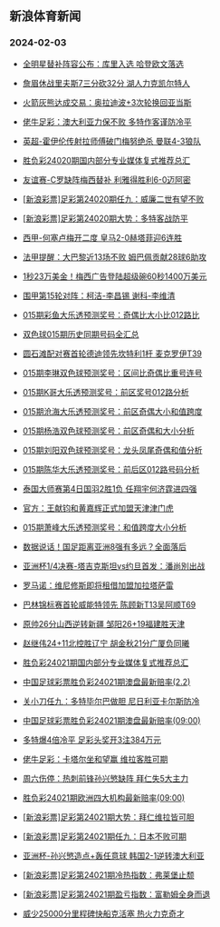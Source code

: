 ## 新浪体育新闻 
### 2024-02-03

+ [全明星替补阵容公布：库里入选 哈登欧文落选](https://sports.sina.com.cn/basketball/nba/2024-02-02/doc-inafrekc9680710.shtml)

+ [詹眉休战里夫斯7三分砍32分 湖人力克凯尔特人](https://sports.sina.com.cn/basketball/nba/2024-02-02/doc-inafrekm3957543.shtml)

+ [火箭灰熊达成交易：奥拉迪波+3次轮换回亚当斯](https://sports.sina.com.cn/basketball/nba/2024-02-02/doc-inafrekh4241511.shtml)

+ [佬牛足彩：澳大利亚力保不败 多特作客谨防冷平](https://sports.sina.com.cn/l/2024-02-02/doc-inafreki7165817.shtml)

+ [英超-霍伊伦传射拉师傅破门梅努绝杀 曼联4-3狼队](https://sports.sina.com.cn/g/pl/2024-02-02/doc-inafqyap4040117.shtml)

+ [胜负彩24020期国内部分专业媒体复式推荐总汇](https://sports.sina.com.cn/l/2024-02-02/doc-inafreki7179166.shtml)

+ [友谊赛-C罗缺阵梅西替补 利雅得胜利6-0迈阿密](https://sports.sina.com.cn/global/others/2024-02-02/doc-inafqyam7266088.shtml)

+ [[新浪彩票]足彩第24020期任九：威廉二世有望不败](https://sports.sina.com.cn/l/2024-02-02/doc-inafqyaf9792110.shtml)

+ [[新浪彩票]足彩第24020期大势：多特客战防平](https://sports.sina.com.cn/l/2024-02-02/doc-inafqyap4037657.shtml)

+ [西甲-何塞卢梅开二度 皇马2-0赫塔菲迎6连胜](https://sports.sina.com.cn/g/laliga/2024-02-02/doc-inafqyam7264746.shtml)

+ [法甲提醒：大巴黎近13场不败 姆巴佩贡献28球6助攻](https://sports.sina.com.cn/l/2024-02-02/doc-inafqyam7263114.shtml)

+ [1秒23万美金！梅西广告登陆超级碗60秒1400万美元](https://sports.sina.com.cn/global/others/2024-02-02/doc-inafrvhc3707862.shtml)

+ [围甲第15轮对阵：柯洁-李昌锡 谢科-李维清](https://sports.sina.com.cn/go/2024-02-02/doc-inafrzqf1029882.shtml)

+ [015期彩鱼大乐透预测奖号：奇偶比大小比012路比](https://sports.sina.com.cn/l/2024-02-02/doc-inafrqyc6993678.shtml)

+ [双色球015期历史同期号码全汇总](https://sports.sina.com.cn/l/2024-02-02/doc-inafrqyc6975339.shtml)

+ [圆石滩配对赛首轮德迪领先坎特利1杆 麦克罗伊T39](https://sports.sina.com.cn/golf/pgatour/2024-02-02/doc-inafreki7149911.shtml)

+ [015期李琳双色球预测奖号：区间比奇偶比重号连号](https://sports.sina.com.cn/l/2024-02-02/doc-inafrksf7067474.shtml)

+ [015期K哥大乐透预测奖号：前区奖号012路分析](https://sports.sina.com.cn/l/2024-02-02/doc-inafrqyf3771262.shtml)

+ [015期沧海大乐透预测奖号：前区奇偶大小和值跨度](https://sports.sina.com.cn/l/2024-02-02/doc-inafrqyf3770755.shtml)

+ [015期杨浩双色球预测奖号：前区奇偶和大小分析](https://sports.sina.com.cn/l/2024-02-02/doc-inafrksf7066854.shtml)

+ [015期刘阳双色球预测奖号：龙头凤尾奇偶和值分析](https://sports.sina.com.cn/l/2024-02-02/doc-inafrksi3844192.shtml)

+ [015期陈华大乐透预测奖号：前后区012路号码分析](https://sports.sina.com.cn/l/2024-02-02/doc-inafrqyc6993378.shtml)

+ [泰国大师赛第4日国羽2胜1负 任翔宇何济霆进四强](https://sports.sina.com.cn/others/badmin/2024-02-02/doc-inafsfvy6359624.shtml)

+ [官方：王献钧和黄嘉辉正式加盟天津津门虎](https://sports.sina.com.cn/china/j/2024-02-02/doc-inafrzqa6456143.shtml)

+ [015期萧峰大乐透预测奖号：和值跨度大小分析](https://sports.sina.com.cn/l/2024-02-02/doc-inafrqyf3771606.shtml)

+ [数据说话！国足距离亚洲8强有多远？全面落后](https://sports.sina.com.cn/china/2024-02-02/doc-inafrksf7056972.shtml)

+ [亚洲杯1/4决赛-塔吉克斯坦vs约旦首发：潘尚別出战](https://sports.sina.com.cn/china/asia/2024-02-02/doc-inafrzqa6457865.shtml)

+ [罗马诺：维尼修斯即将租借加盟加拉塔萨雷](https://sports.sina.com.cn/g/pl/2024-02-02/doc-inafsfwe3839618.shtml)

+ [巴林锦标赛首轮威能特领先 陈顾新T13吴阿顺T69](https://sports.sina.com.cn/golf/epgatour/2024-02-02/doc-inafrekc9676884.shtml)

+ [原帅26分山西逆转新疆 邹阳26+19福建胜天津](https://sports.sina.com.cn/basketball/cba/2024-02-02/doc-inafsfwc0924536.shtml)

+ [赵继伟24+11北控胜辽宁 胡金秋21分广厦负同曦](https://sports.sina.com.cn/basketball/cba/2024-02-02/doc-inafsfwh0636577.shtml)

+ [胜负彩24021期国内部分专业媒体复式推荐总汇](https://sports.sina.com.cn/l/2024-02-02/doc-inafreki7180175.shtml)

+ [中国足球彩票胜负彩24021期澳盘最新赔率(2.2)](https://sports.sina.com.cn/l/2024-02-02/doc-inafrekn6823133.shtml)

+ [关小刀任九：多特毕尔巴做胆 尼日利亚卡尔斯防冷](https://sports.sina.com.cn/l/2024-02-02/doc-inafrvhe6550215.shtml)

+ [中国足球彩票胜负彩24021期澳盘最新赔率(09:00)](https://sports.sina.com.cn/l/2024-02-02/doc-inafrekn6823133.shtml)

+ [多特爆4倍冷平 足彩头奖开3注384万元](https://sports.sina.com.cn/l/2024-02-03/doc-inaftiiu0064489.shtml)

+ [佬牛足彩：卡塔尔坐和望赢 维拉客胜可期](https://sports.sina.com.cn/l/2024-02-03/doc-inaftiir0349493.shtml)

+ [周六伤停：热刺前锋孙兴慜缺阵 拜仁失5大主力](https://sports.sina.com.cn/l/2024-02-02/doc-inafrvhc3716791.shtml)

+ [胜负彩24021期欧洲四大机构最新赔率(09:00)](https://sports.sina.com.cn/l/2024-02-02/doc-inafrekn6823727.shtml)

+ [[新浪彩票]足彩第24021期大势：拜仁维拉皆可胆](https://sports.sina.com.cn/l/2024-02-03/doc-inaftiir0343922.shtml)

+ [[新浪彩票]足彩第24021期任九：日本不败可期](https://sports.sina.com.cn/l/2024-02-03/doc-inaftiin5786649.shtml)

+ [亚洲杯-孙兴慜造点+轰任意球 韩国2-1逆转澳大利亚](https://sports.sina.com.cn/china/asia/2024-02-03/doc-inaftiin5794740.shtml)

+ [[新浪彩票]足彩第24021期冷热指数：弗莱堡止颓](https://sports.sina.com.cn/l/2024-02-03/doc-inaftiin5787527.shtml)

+ [[新浪彩票]足彩第24021期盈亏指数：富勒姆全身而退](https://sports.sina.com.cn/l/2024-02-03/doc-inaftiis3288768.shtml)

+ [威少25000分里程碑快船克活塞 热火力克奇才](https://sports.sina.com.cn/basketball/nba/2024-02-03/doc-inaftprr9960832.shtml)

